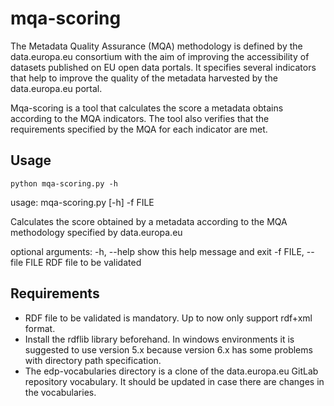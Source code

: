 # mqa-scoring

The Metadata Quality Assurance (MQA) methodology is defined by the data.europa.eu consortium with the aim of improving the accessibility of datasets published on EU open data portals. It specifies several indicators that help to improve the quality of the metadata harvested by the data.europa.eu portal.

Mqa-scoring is a tool that calculates the score a metadata obtains according to the MQA indicators. The tool also verifies that the requirements specified by the MQA for each indicator are met.

## Usage

`python mqa-scoring.py -h`

usage: mqa-scoring.py [-h] -f FILE

Calculates the score obtained by a metadata according to the MQA methodology specified by data.europa.eu

optional arguments:
  -h, --help            show this help message and exit
  -f FILE, --file FILE  RDF file to be validated

## Requirements

- RDF file to be validated is mandatory. Up to now only support rdf+xml format.
- Install the rdflib library beforehand. In windows environments it is suggested to use version 5.x because version 6.x has some problems with directory path specification.
- The edp-vocabularies directory is a clone of the data.europa.eu GitLab repository vocabulary. It should be updated in case there are changes in the vocabularies.
